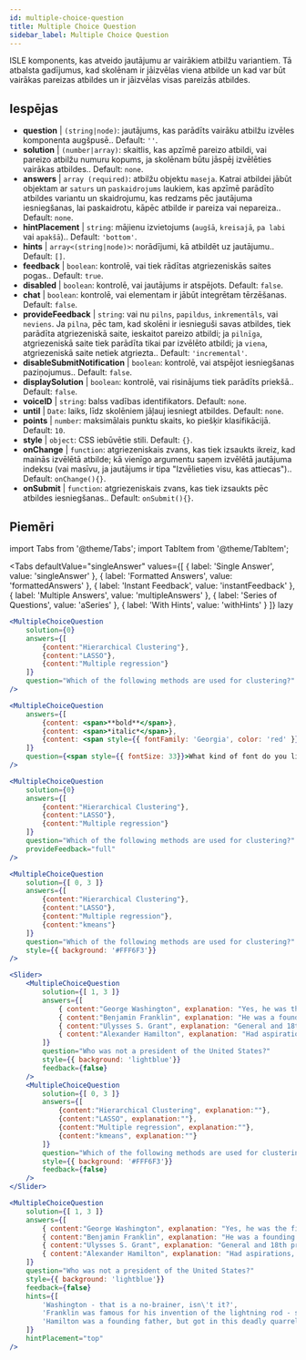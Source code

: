 ```yaml
---
id: multiple-choice-question 
title: Multiple Choice Question
sidebar_label: Multiple Choice Question
---
```


ISLE komponents, kas atveido jautājumu ar vairākiem atbilžu variantiem. Tā atbalsta gadījumus, kad skolēnam ir jāizvēlas viena atbilde un kad var būt vairākas pareizas atbildes un ir jāizvēlas visas pareizās atbildes.

## Iespējas

* __question__ | `(string|node)`: jautājums, kas parādīts vairāku atbilžu izvēles komponenta augšpusē.. Default: `''`.
* __solution__ | `(number|array)`: skaitlis, kas apzīmē pareizo atbildi, vai pareizo atbilžu numuru kopums, ja skolēnam būtu jāspēj izvēlēties vairākas atbildes.. Default: `none`.
* __answers__ | `array (required)`: atbilžu objektu `maseja`. Katrai atbildei jābūt objektam ar `saturs` un `paskaidrojums` laukiem, kas apzīmē parādīto atbildes variantu un skaidrojumu, kas redzams pēc jautājuma iesniegšanas, lai paskaidrotu, kāpēc atbilde ir pareiza vai nepareiza.. Default: `none`.
* __hintPlacement__ | `string`: mājienu izvietojums (`augšā`, `kreisajā`, `pa labi` vai `apakšā`).. Default: `'bottom'`.
* __hints__ | `array<(string|node)>`: norādījumi, kā atbildēt uz jautājumu.. Default: `[]`.
* __feedback__ | `boolean`: kontrolē, vai tiek rādītas atgriezeniskās saites pogas.. Default: `true`.
* __disabled__ | `boolean`: kontrolē, vai jautājums ir atspējots. Default: `false`.
* __chat__ | `boolean`: kontrolē, vai elementam ir jābūt integrētam tērzēšanas. Default: `false`.
* __provideFeedback__ | `string`: vai nu `pilns`, `papildus`, `inkrementāls`, vai `neviens`. Ja `pilna`, pēc tam, kad skolēni ir iesnieguši savas atbildes, tiek parādīta atgriezeniskā saite, ieskaitot pareizo atbildi; ja `pilnīga`, atgriezeniskā saite tiek parādīta tikai par izvēlēto atbildi; ja `viena`, atgriezeniskā saite netiek atgriezta.. Default: `'incremental'`.
* __disableSubmitNotification__ | `boolean`: kontrolē, vai atspējot iesniegšanas paziņojumus.. Default: `false`.
* __displaySolution__ | `boolean`: kontrolē, vai risinājums tiek parādīts priekšā.. Default: `false`.
* __voiceID__ | `string`: balss vadības identifikators. Default: `none`.
* __until__ | `Date`: laiks, līdz skolēniem jāļauj iesniegt atbildes. Default: `none`.
* __points__ | `number`: maksimālais punktu skaits, ko piešķir klasifikācijā. Default: `10`.
* __style__ | `object`: CSS iebūvētie stili. Default: `{}`.
* __onChange__ | `function`: atgriezeniskais zvans, kas tiek izsaukts ikreiz, kad mainās izvēlētā atbilde; kā vienīgo argumentu saņem izvēlētā jautājuma indeksu (vai masīvu, ja jautājums ir tipa "Izvēlieties visu, kas attiecas").. Default: `onChange(){}`.
* __onSubmit__ | `function`: atgriezeniskais zvans, kas tiek izsaukts pēc atbildes iesniegšanas.. Default: `onSubmit(){}`.


## Piemēri

import Tabs from '@theme/Tabs';
import TabItem from '@theme/TabItem';

<Tabs
    defaultValue="singleAnswer"
    values={[
        { label: 'Single Answer', value: 'singleAnswer' },
        { label: 'Formatted Answers', value: 'formattedAnswers' },
        { label: 'Instant Feedback', value: 'instantFeedback' },
        { label: 'Multiple Answers', value: 'multipleAnswers' },
        { label: 'Series of Questions', value: 'aSeries' },
        { label: 'With Hints', value: 'withHints' }
    ]}
    lazy
>

<TabItem value="singleAnswer">

```jsx live
<MultipleChoiceQuestion
    solution={0}
    answers={[
        {content:"Hierarchical Clustering"},
        {content:"LASSO"},
        {content:"Multiple regression"}
    ]}
    question="Which of the following methods are used for clustering?"
/>
```

</TabItem>

<TabItem value="formattedAnswers" >

```jsx live
<MultipleChoiceQuestion
    answers={[
        {content: <span>**bold**</span>},
        {content: <span>*italic*</span>},
        {content: <span style={{ fontFamily: 'Georgia', color: 'red' }}>styled</span>}
    ]}
    question={<span style={{ fontSize: 33}}>What kind of font do you like the most?</span>}
/>
```

</TabItem>

<TabItem value="instantFeedback">

```jsx live
<MultipleChoiceQuestion
    solution={0}
    answers={[
        {content:"Hierarchical Clustering"},
        {content:"LASSO"},
        {content:"Multiple regression"}
    ]}
    question="Which of the following methods are used for clustering?"
    provideFeedback="full"
/>
```

</TabItem>

<TabItem value="multipleAnswers">

```jsx live
<MultipleChoiceQuestion
    solution={[ 0, 3 ]}
    answers={[
        {content:"Hierarchical Clustering"},
        {content:"LASSO"},
        {content:"Multiple regression"},
        {content:"kmeans"}
    ]}
    question="Which of the following methods are used for clustering?"
    style={{ background: '#FFF6F3'}}
/>
```

</TabItem>

<TabItem value="aSeries">

```jsx live
<Slider>
    <MultipleChoiceQuestion
        solution={[ 1, 3 ]}
        answers={[
            { content:"George Washington", explanation: "Yes, he was the first president." },
            { content:"Benjamin Franklin", explanation: "He was a founding father."},
            { content:"Ulysses S. Grant", explanation: "General and 18th president." },
            { content:"Alexander Hamilton", explanation: "Had aspirations, but died in a duel." }
        ]}
        question="Who was not a president of the United States?"
        style={{ background: 'lightblue'}}
        feedback={false}
    />
    <MultipleChoiceQuestion
        solution={[ 0, 3 ]}
        answers={[
            {content:"Hierarchical Clustering", explanation:""},
            {content:"LASSO", explanation:""},
            {content:"Multiple regression", explanation:""},
            {content:"kmeans", explanation:""}
        ]}
        question="Which of the following methods are used for clustering?"
        style={{ background: '#FFF6F3'}}
        feedback={false}
    />
</Slider>
```

</TabItem>

<TabItem value="withHints">

```jsx live
<MultipleChoiceQuestion
    solution={[ 1, 3 ]}
    answers={[
        { content:"George Washington", explanation: "Yes, he was the first president." },
        { content:"Benjamin Franklin", explanation: "He was a founding father."},
        { content:"Ulysses S. Grant", explanation: "General and 18th president." },
        { content:"Alexander Hamilton", explanation: "Had aspirations, but died in a duel." }
    ]}
    question="Who was not a president of the United States?"
    style={{ background: 'lightblue'}}
    feedback={false}
    hints={[
        'Washington - that is a no-brainer, isn\'t it?',
        'Franklin was famous for his invention of the lightning rod - so why become more?',
        'Hamilton was a founding father, but got in this deadly quarrel with Aaron Burr.',
    ]}
    hintPlacement="top"
/>
```

</TabItem>

</Tabs>
